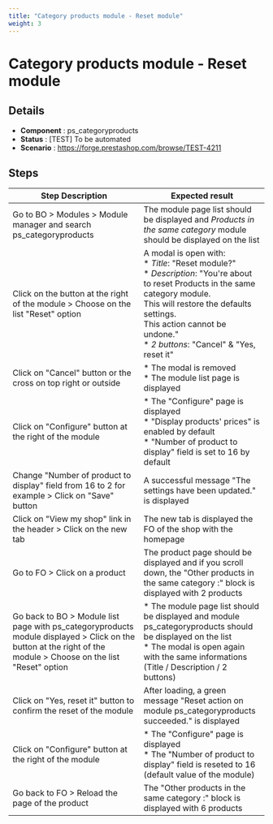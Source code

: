 ```yaml
---
title: "Category products module - Reset module"
weight: 3
---
```


# Category products module - Reset module
## Details
* **Component** : ps_categoryproducts
* **Status** : [TEST] To be automated
* **Scenario** : https://forge.prestashop.com/browse/TEST-4211

## Steps
| Step Description | Expected result |
| ----- | ----- |
| Go to BO > Modules > Module manager and search ps_categoryproducts | The module page list should be displayed and *Products in the same category* module should be displayed on the list |
| Click on the button at the right of the module > Choose on the list "Reset" option | A modal is open with:<br> * *Title*: "Reset module?"<br> * *Description*: "You're about to reset Products in the same category module.<br>This will restore the defaults settings.<br>This action cannot be undone."<br> * *2 buttons*: "Cancel" & "Yes, reset it" |
| Click on "Cancel" button or the cross on top right or outside | * The modal is removed<br> * The module list page is displayed |
| Click on "Configure" button at the right of the module | * The "Configure" page is displayed<br> * "Display products' prices" is enabled by default<br> * "Number of product to display" field is set to 16 by default |
| Change "Number of product to display" field from 16 to 2 for example > Click on "Save" button | A successful message "The settings have been updated." is displayed |
| Click on "View my shop" link in the header > Click on the new tab | The new tab is displayed the FO of the shop with the homepage |
| Go to FO > Click on a product | The product page should be displayed and if you scroll down, the "Other products in the same category :" block is displayed with 2 products |
| Go back to BO > Module list page with ps_categoryproducts module displayed > Click on the button at the right of the module > Choose on the list "Reset" option | * The module page list should be displayed and module ps_categoryproducts should be displayed on the list<br> * The modal is open again with the same informations (Title / Description / 2 buttons) |
| Click on "Yes, reset it" button to confirm the reset of the module | After loading, a green message "Reset action on module ps_categoryproducts succeeded." is displayed |
| Click on "Configure" button at the right of the module | * The "Configure" page is displayed<br> * The "Number of product to display" field is reseted to 16 (default value of the module) |
| Go back to FO > Reload the page of the product | The "Other products in the same category :" block is displayed with 6 products |
